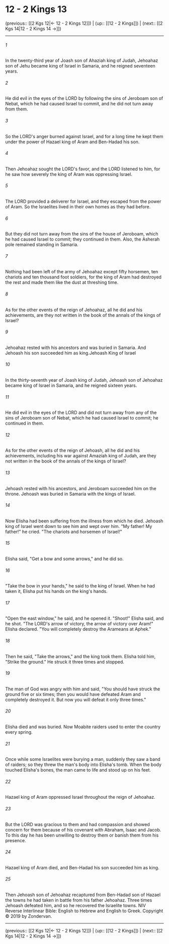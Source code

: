 # 12 - 2 Kings 13

(previous:: [[2 Kgs 12|← 12 - 2 Kings 12]]) | (up:: [[12 - 2 Kings]]) | (next:: [[2 Kgs 14|12 - 2 Kings 14 →]])

***


###### 1 
In the twenty-third year of Joash son of Ahaziah king of Judah, Jehoahaz son of Jehu became king of Israel in Samaria, and he reigned seventeen years. 

###### 2 
He did evil in the eyes of the LORD by following the sins of Jeroboam son of Nebat, which he had caused Israel to commit, and he did not turn away from them. 

###### 3 
So the LORD's anger burned against Israel, and for a long time he kept them under the power of Hazael king of Aram and Ben-Hadad his son. 

###### 4 
Then Jehoahaz sought the LORD's favor, and the LORD listened to him, for he saw how severely the king of Aram was oppressing Israel. 

###### 5 
The LORD provided a deliverer for Israel, and they escaped from the power of Aram. So the Israelites lived in their own homes as they had before. 

###### 6 
But they did not turn away from the sins of the house of Jeroboam, which he had caused Israel to commit; they continued in them. Also, the Asherah pole remained standing in Samaria. 

###### 7 
Nothing had been left of the army of Jehoahaz except fifty horsemen, ten chariots and ten thousand foot soldiers, for the king of Aram had destroyed the rest and made them like the dust at threshing time. 

###### 8 
As for the other events of the reign of Jehoahaz, all he did and his achievements, are they not written in the book of the annals of the kings of Israel? 

###### 9 
Jehoahaz rested with his ancestors and was buried in Samaria. And Jehoash his son succeeded him as king.Jehoash King of Israel 

###### 10 
In the thirty-seventh year of Joash king of Judah, Jehoash son of Jehoahaz became king of Israel in Samaria, and he reigned sixteen years. 

###### 11 
He did evil in the eyes of the LORD and did not turn away from any of the sins of Jeroboam son of Nebat, which he had caused Israel to commit; he continued in them. 

###### 12 
As for the other events of the reign of Jehoash, all he did and his achievements, including his war against Amaziah king of Judah, are they not written in the book of the annals of the kings of Israel? 

###### 13 
Jehoash rested with his ancestors, and Jeroboam succeeded him on the throne. Jehoash was buried in Samaria with the kings of Israel. 

###### 14 
Now Elisha had been suffering from the illness from which he died. Jehoash king of Israel went down to see him and wept over him. "My father! My father!" he cried. "The chariots and horsemen of Israel!" 

###### 15 
Elisha said, "Get a bow and some arrows," and he did so. 

###### 16 
"Take the bow in your hands," he said to the king of Israel. When he had taken it, Elisha put his hands on the king's hands. 

###### 17 
"Open the east window," he said, and he opened it. "Shoot!" Elisha said, and he shot. "The LORD's arrow of victory, the arrow of victory over Aram!" Elisha declared. "You will completely destroy the Arameans at Aphek." 

###### 18 
Then he said, "Take the arrows," and the king took them. Elisha told him, "Strike the ground." He struck it three times and stopped. 

###### 19 
The man of God was angry with him and said, "You should have struck the ground five or six times; then you would have defeated Aram and completely destroyed it. But now you will defeat it only three times." 

###### 20 
Elisha died and was buried. Now Moabite raiders used to enter the country every spring. 

###### 21 
Once while some Israelites were burying a man, suddenly they saw a band of raiders; so they threw the man's body into Elisha's tomb. When the body touched Elisha's bones, the man came to life and stood up on his feet. 

###### 22 
Hazael king of Aram oppressed Israel throughout the reign of Jehoahaz. 

###### 23 
But the LORD was gracious to them and had compassion and showed concern for them because of his covenant with Abraham, Isaac and Jacob. To this day he has been unwilling to destroy them or banish them from his presence. 

###### 24 
Hazael king of Aram died, and Ben-Hadad his son succeeded him as king. 

###### 25 
Then Jehoash son of Jehoahaz recaptured from Ben-Hadad son of Hazael the towns he had taken in battle from his father Jehoahaz. Three times Jehoash defeated him, and so he recovered the Israelite towns. NIV Reverse Interlinear Bible: English to Hebrew and English to Greek. Copyright © 2019 by Zondervan.

***

(previous:: [[2 Kgs 12|← 12 - 2 Kings 12]]) | (up:: [[12 - 2 Kings]]) | (next:: [[2 Kgs 14|12 - 2 Kings 14 →]])
